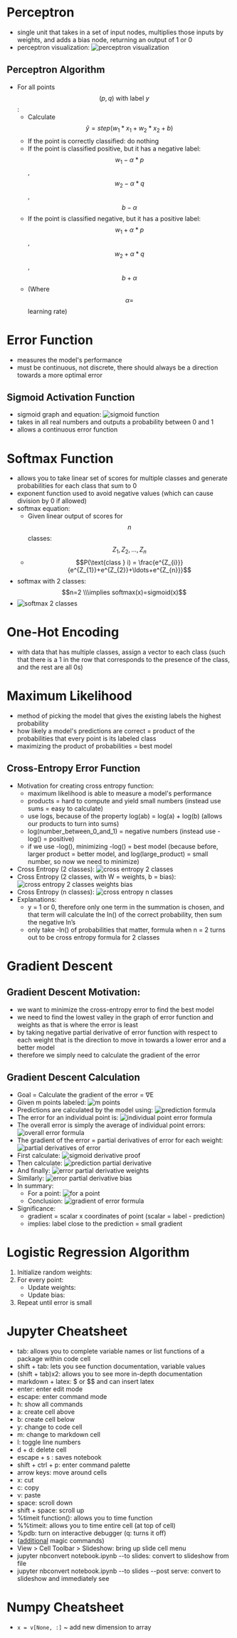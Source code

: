 # Perceptron
* single unit that takes in a set of input nodes, multiplies those inputs by weights, and adds a bias node, returning an output of 1 or 0
* perceptron visualization: ![perceptron visualization](https://livingprogram.github.io/ml-notes/images/ml-notes_1.jpg)

## Perceptron Algorithm
* For all points $$(p,q) \text{ with label } y $$:
  * Calculate $$\hat{y} = step(w_{1} * x_{1} + w_{2} * x_{2} + b)$$
  * If the point is correctly classified: do nothing
  * If the point is classified positive, but it has a negative label: $$w_{1} - \alpha * p$$, $$w_{2} - \alpha * q$$, $$b - \alpha$$
  * If the point is classified negative, but it has a positive label: $$w_{1} + \alpha * p$$, $$w_{2} + \alpha * q$$, $$b + \alpha$$
  * (Where $$\alpha = $$ learning rate)

# Error Function
* measures the model's performance
* must be continuous, not discrete, there should always be a direction towards a more optimal error 

## Sigmoid Activation Function
* sigmoid graph and equation: ![sigmoid function](https://livingprogram.github.io/ml-notes/images/ml-notes_2.jpg)
* takes in all real numbers and outputs a probability between 0 and 1 
* allows a continuous error function

# Softmax Function
* allows you to take linear set of scores for multiple classes and generate probabilities for each class that sum to 0
* exponent function used to avoid negative values (which can cause division by 0 if allowed)
* softmax equation: 
  * Given linear output of scores for $$n$$ classes: 
    $$Z_{1},Z_{2},\ldots,Z_{n}$$
  * $$P(\text{class } i) = \frac{e^{Z_{i}}}{e^{Z_{1}}+e^{Z_{2}}+\ldots+e^{Z_{n}}}$$
* softmax with 2 classes: $$n=2 \\\implies softmax(x)=sigmoid(x)$$
* ![softmax 2 classes](https://livingprogram.github.io/ml-notes/images/ml-notes_4.jpg)

# One-Hot Encoding
* with data that has multiple classes, assign a vector to each class (such that there is a 1 in the row that corresponds to the presence of the class, and the rest are all 0s)

# Maximum Likelihood
* method of picking the model that gives the existing labels the highest probability
* how likely a model's predictions are correct = product of the probabilities that every point is its labeled class
* maximizing the product of probabilities = best model

## Cross-Entropy Error Function
* Motivation for creating cross entropy function:
  * maximum likelihood is able to measure a model's performance
  * products = hard to compute and yield small numbers (instead use sums = easy to calculate)
  * use logs, because of the property log(ab) = log(a) + log(b) (allows our products to turn into sums)
  * log(number_between_0_and_1) = negative numbers (instead use -log() = positive)
  * if we use -log(), minimizing -log() = best model (because before, larger product = better model, and log(large_product) = small number, so now we need to minimize)
* Cross Entropy (2 classes): ![cross entropy 2 classes](https://livingprogram.github.io/ml-notes/images/ml-notes_5.jpg)
* Cross Entropy (2 classes, with W = weights, b = bias): ![cross entropy 2 classes weights bias](https://livingprogram.github.io/ml-notes/images/ml-notes_6.jpg)
* Cross Entropy (n classes): ![cross entropy n classes](https://livingprogram.github.io/ml-notes/images/ml-notes_7.jpg)
* Explanations:
  * y = 1 or 0, therefore only one term in the summation is chosen, and that term will calculate the ln() of the correct probability, then sum the negative ln’s
  * only take -ln() of probabilities that matter, formula when n = 2 turns out to be cross entropy formula for 2 classes

# Gradient Descent

## Gradient Descent Motivation: 
* we want to minimize the cross-entropy error to find the best model
* we need to find the lowest valley in the graph of error function and weights as that is where the error is least
* by taking negative partial derivative of error function with respect to each weight that is the direction to move in towards a lower error and a better model
* therefore we simply need to calculate the gradient of the error

## Gradient Descent Calculation
* Goal = Calculate the gradient of the error = ∇E
* Given m points labeled: ![m points](https://livingprogram.github.io/ml-notes/images/ml-notes_8.jpg)
* Predictions are calculated by the model using: ![prediction formula](https://livingprogram.github.io/ml-notes/images/ml-notes_9.jpg)
* The error for an individual point is: ![individual point error formula](https://livingprogram.github.io/ml-notes/images/ml-notes_10.jpg)
* The overall error is simply the average of individual point errors: ![overall error formula](https://livingprogram.github.io/ml-notes/images/ml-notes_11.jpg)
* The gradient of the error = partial derivatives of error for each weight: ![partial derivatives of error](https://livingprogram.github.io/ml-notes/images/ml-notes_12.jpg)
* First calculate: ![sigmoid derivative proof](https://livingprogram.github.io/ml-notes/images/ml-notes_13.jpg)
* Then calculate: ![prediction partial derivative](https://livingprogram.github.io/ml-notes/images/ml-notes_14.jpg)
* And finally: ![error partial derivative weights](https://livingprogram.github.io/ml-notes/images/ml-notes_15.jpg)
* Similarly: ![error partial derivative bias](https://livingprogram.github.io/ml-notes/images/ml-notes_16.jpg)
* In summary:
  * For a point: ![for a point](https://livingprogram.github.io/ml-notes/images/ml-notes_17.jpg)
  * Conclusion: ![gradient of error formula](https://livingprogram.github.io/ml-notes/images/ml-notes_18.jpg)
* Significance: 
  * gradient = scalar x coordinates of point (scalar = label - prediction)
  * implies: label close to the prediction = small gradient

# Logistic Regression Algorithm
1. Initialize random weights: 
2. For every point:
   * Update weights:
   * Update bias:
3. Repeat until error is small

# Jupyter Cheatsheet
* tab: allows you to complete variable names or list functions of a package within code cell
* shift + tab: lets you see function documentation, variable values 
* (shift + tab)x2: allows you to see more in-depth documentation
* markdown + latex: $ or $$ and can insert latex
* enter: enter edit mode
* escape: enter command mode
* h: show all commands 
* a: create cell above
* b: create cell below
* y: change to code cell
* m: change to markdown cell
* l: toggle line numbers
* d + d: delete cell
* escape + s : saves notebook
* shift + ctrl + p: enter command palette
* arrow keys: move around cells
* x: cut
* c: copy
* v: paste
* space: scroll down
* shift + space: scroll up
* %timeit function(): allows you to time function
* %%timeit: allows you to time entire cell (at top of cell)
* %pdb: turn on interactive debugger (q: turns it off)
* ([additional](http://ipython.readthedocs.io/en/stable/interactive/magics.html) magic commands)
* View > Cell Toolbar > Slideshow: bring up slide cell menu
* jupyter nbconvert notebook.ipynb --to slides: convert to slideshow from file
* jupyter nbconvert notebook.ipynb --to slides --post serve: convert to slideshow and immediately see

# Numpy Cheatsheet
* `x = v[None, :]` ~ add new dimension to array
